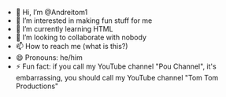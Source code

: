 - 👋 Hi, I’m @Andreitom1
- 👀 I’m interested in making fun stuff for me
- 🌱 I’m currently learning HTML
- 💞️ I’m looking to collaborate with nobody
- 📫 How to reach me (what is this?)
- 😄 Pronouns: he/him
- ⚡ Fun fact: if you call my YouTube channel "Pou Channel", it's embarrassing, you should call my YouTube channel "Tom Tom Productions"
